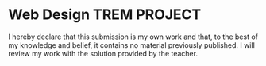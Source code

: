 # Web Design TREM PROJECT
I hereby declare that this submission is my own work and that, to the best of my knowledge and belief, it contains no material previously published. I will review my work with the solution provided by the teacher.
